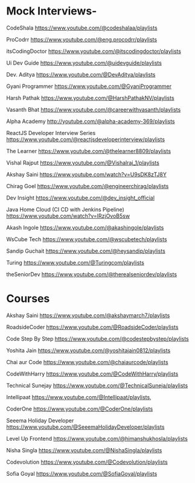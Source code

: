 Mock Interviews-
====================

CodeShala
https://www.youtube.com/@codeshalaa/playlists

ProCodrr
https://www.youtube.com/@eng.procodrr/playlists

itsCodingDoctor
https://www.youtube.com/@itscodingdoctor/playlists

Ui Dev Guide
https://www.youtube.com/@uidevguide/playlists

Dev. Aditya
https://www.youtube.com/@DevAditya/playlists

Gyani Programmer
https://www.youtube.com/@GyaniProgrammer

Harsh Pathak
https://www.youtube.com/@HarshPathakNV/playlists

Vasanth Bhat
https://www.youtube.com/@careerwithvasanth/playlists

Alpha Academy
http://youtube.com/@alpha-academy-369/playlists

ReactJS Developer Interview Series 
https://www.youtube.com/@reactjsdeveloperinterview/playlists

The Learner
https://www.youtube.com/@thelearner8809/playlists

Vishal Rajput
https://www.youtube.com/@Vishalraj_1/playlists

Akshay Saini
https://www.youtube.com/watch?v=U9sDK8zTJ8Y

Chirag Goel
https://www.youtube.com/@engineerchirag/playlists

Dev Insight
https://www.youtube.com/@dev_insight_official

Java Home Cloud (CI CD with Jenkins Pipeline)
https://www.youtube.com/watch?v=IRzjOvoB5sw

Akash Ingole
https://www.youtube.com/@akashingole/playlists

WsCube Tech
https://www.youtube.com/@wscubetech/playlists

Sandip Guchait
https://www.youtube.com/@heysandip/playlists

Turing
https://www.youtube.com/@Turingcom/playlists

theSeniorDev
https://www.youtube.com/@therealseniordev/playlists


Courses
====================

Akshay Saini
https://www.youtube.com/@akshaymarch7/playlists

RoadsideCoder
https://www.youtube.com/@RoadsideCoder/playlists

Code Step By Step
https://www.youtube.com/@codestepbystep/playlists

Yoshita Jain
https://www.youtube.com/@yoshitajain0812/playlists

Chai aur Code
https://www.youtube.com/@chaiaurcode/playlists

CodeWithHarry
https://www.youtube.com/@CodeWithHarry/playlists

Technical Sunejay
https://www.youtube.com/@TechnicalSuneja/playlists

Intellipaat
https://www.youtube.com/@Intellipaat/playlists,

CoderOne
https://www.youtube.com/@CoderOne/playlists

Seeema Holiday Developer
https://www.youtube.com/@SeeemaHolidayDeveloper/playlists

Level Up Frontend
https://www.youtube.com/@himanshukhosla/playlists

Nisha Singla
https://www.youtube.com/@NishaSingla/playlists

Codevolution
https://www.youtube.com/@Codevolution/playlists

Sofia Goyal
https://www.youtube.com/@SofiaGoyal/playlists



